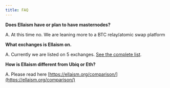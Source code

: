 ```yaml
---
title: FAQ
---
```


**Does Ellaism have or plan to have masternodes?**

A. At this time no. We are leaning more to a BTC relay/atomic swap platform

**What exchanges is Ellaism on.**

A. Currently we are listed on 5 exchanges. [See the complete list](/Supported-Exchanges).

**How is Ellaism different from Ubiq or Eth?**

A. Please read here [https://ellaism.org/comparison/](https://ellaism.org/comparison/)


